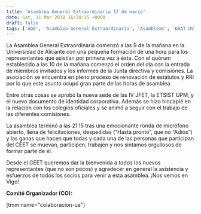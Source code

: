```yaml
---
title: 'Asamblea General Extraordinaria 17 de marzo'
date: Sat, 31 Mar 2018 16:34:15 +0000
draft: false
tags: ['AGE', 'Asamblea General Extraordinaria', 'Asambleas', 'DAAT UVigo', 'Eventos', 'JFET', 'UA', 'Universidad de Alicante', 'Universidad de Vigo', 'Universidad Politécnica de Madrid', 'UPM', 'UVigo']
---
```


La Asamblea General Extraordinaria comenzó a las 9 de la mañana en la Universidad de Alicante con una pequeña formación de una hora para los representantes que asistían por primera vez a ésta. Con el quórum establecido a las 10 de la mañana comenzó el orden del día con la entrada de miembros invitados y los informes de la Junta directiva y comisiones. La asociación se encuentra en pleno proceso de renovación de estatutos y RRI por lo que este asunto ocupó gran parte de las horas de asamblea.

Entre otras cosas se aprobó la nueva sede de las IV JFET, la ETSIST UPM, y el nuevo documento de identidad corporativa. Además se hizo hincapié en la relación con los colegios oficiales y se animó a seguir con el trabajo de las diferentes comisiones.

La asamblea terminó a las 21.15 tras una emocionante ronda de micrófono abierto, llena de felicitaciones, despedidas (“Hasta pronto”, que no “Adiós”) y las ganas que hacen que todas y cada una de las personas que participan del CEET se muevan, participen, trabajen y nos sintamos orgullosos de formar parte de él.

Desde el CEET queremos dar la bienvenida a todos los nuevos representantes (que no son pocos) y agradecer en general la asistencia y esfuerzos de todos los socios para venir a esta asamblea. ¡Nos vemos en Vigo!

**Comité Organizador (CO):**

\[tmm name="colaboracion-ua"\]